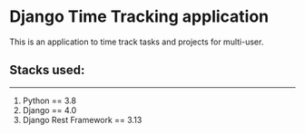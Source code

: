 # Django Time Tracking application

This is an application to time track tasks and projects for multi-user.

## Stacks used:

---

1. Python == 3.8
2. Django == 4.0
3. Django Rest Framework == 3.13
